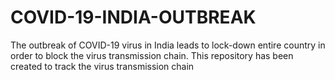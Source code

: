 # COVID-19-INDIA-OUTBREAK
The outbreak of COVID-19 virus in India leads to lock-down entire country in order to block the virus transmission chain. This repository has been created to track the virus transmission chain
